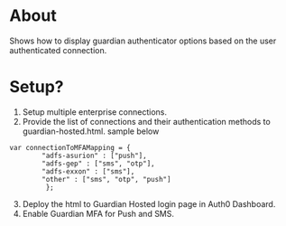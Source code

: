 About
=====

Shows how to display guardian authenticator options based on the user authenticated connection.

Setup?
=================

1. Setup multiple enterprise connections. 
2. Provide the list of connections and their authentication methods to guardian-hosted.html. sample below

```
var connectionToMFAMapping = {
        "adfs-asurion" : ["push"],
        "adfs-gep" : ["sms", "otp"],
        "adfs-exxon" : ["sms"],
        "other" : ["sms", "otp", "push"]
         };
```
3. Deploy the html to Guardian Hosted login page in Auth0 Dashboard.
4. Enable Guardian MFA for Push and SMS.



